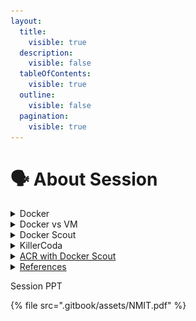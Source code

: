 ```yaml
---
layout:
  title:
    visible: true
  description:
    visible: false
  tableOfContents:
    visible: true
  outline:
    visible: false
  pagination:
    visible: true
---
```


# 🗣 About Session

<details>

<summary>Docker </summary>

Docker is a set of platforms as a service products that use OS-level virtualization to deliver software in packages called containers. The service has both free and premium tiers.

</details>

<details>

<summary>Docker vs VM </summary>

![](.gitbook/assets/image.png)

[https://aws.amazon.com/compare/the-difference-between-docker-vm/](https://aws.amazon.com/compare/the-difference-between-docker-vm/)

</details>

<details>

<summary>Docker Scout</summary>

Docker Scout is a container image scanning tool built within Docker Desktop as well as CLI with mindset of Shift-Left approach.It lies on the top of the Docker ecosystem and helps developers to find container image vulnerabilities at the time of image build,thus helps organisation to ship secure entire supply chain

</details>

<details>

<summary>KillerCoda </summary>

Killer Coda is Docker in Docker example.

It allows to create labs instances and learn .



Lab Link: -&#x20;

[https://killercoda.com/kubetools/scenario/scout](https://killercoda.com/kubetools/scenario/scout)

</details>

<details>

<summary><a href="acr-with-docker-scout.md">ACR with Docker Scout</a></summary>



</details>

<details>

<summary><a href="references.md">References </a></summary>



</details>

Session PPT

{% file src=".gitbook/assets/NMIT.pdf" %}
